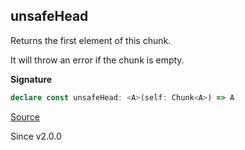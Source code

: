 ## unsafeHead

Returns the first element of this chunk.

It will throw an error if the chunk is empty.

**Signature**

```ts
declare const unsafeHead: <A>(self: Chunk<A>) => A
```

[Source](https://github.com/Effect-TS/effect/tree/main/packages/effect/src/Chunk.ts#L843)

Since v2.0.0
